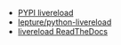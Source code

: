 - [PYPI livereload](https://pypi.python.org/pypi/livereload)
- [lepture/python-livereload](https://github.com/lepture/python-livereload)
- [livereload ReadTheDocs](http://livereload.readthedocs.io/en/latest/)
